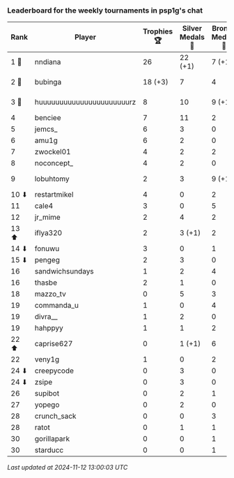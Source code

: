 ### Leaderboard for the weekly tournaments in psp1g's chat
| Rank | Player | Trophies 🏆 | Silver Medals 🥈 | Bronze Medals 🥉 | Points |
|------|--------|-------------|------------------|------------------|--------|
| 1 🥇 | nndiana | 26 | 22 (+1) | 7 (+1) | 103.5 (+1.5) |
| 2 🥈 | bubinga | 18 (+3) | 7 | 4 | 63.0 (+9.0) |
| 3 🥉 | huuuuuuuuuuuuuuuuuuuuuurz | 8 | 10 | 9 (+1) | 38.5 (+0.5) |
| 4 | benciee | 7 | 11 | 2 | 33.0 |
| 5 | jemcs_ | 6 | 3 | 0 | 21.0 |
| 6 | amu1g | 6 | 2 | 0 | 20.0 |
| 7 | zwockel01 | 4 | 2 | 2 | 15.0 |
| 8 | noconcept_ | 4 | 2 | 0 | 14.0 |
| 9 | lobuhtomy | 2 | 3 | 9 (+1) | 13.5 (+0.5) |
| 10 ⬇| restartmikel | 4 | 0 | 2 | 13.0 |
| 11 | cale4 | 3 | 0 | 5 | 11.5 |
| 12 | jr_mime | 2 | 4 | 2 | 11.0 |
| 13 ⬆| iflya320 | 2 | 3 (+1) | 2 | 10.0 (+1.0) |
| 14 ⬇| fonuwu | 3 | 0 | 1 | 9.5 |
| 15 ⬇| pengeg | 2 | 3 | 0 | 9.0 |
| 16 | sandwichsundays | 1 | 2 | 4 | 7.0 |
| 16 | thasbe | 2 | 1 | 0 | 7.0 |
| 18 | mazzo_tv | 0 | 5 | 3 | 6.5 |
| 19 | commanda_u | 1 | 0 | 4 | 5.0 |
| 19 | divra__ | 1 | 2 | 0 | 5.0 |
| 19 | hahppyy | 1 | 1 | 2 | 5.0 |
| 22 ⬆| caprise627 | 0 | 1 (+1) | 6 | 4.0 (+1.0) |
| 22 | veny1g | 1 | 0 | 2 | 4.0 |
| 24 ⬇| creepycode | 0 | 3 | 0 | 3.0 |
| 24 ⬇| zsipe | 0 | 3 | 0 | 3.0 |
| 26 | supibot | 0 | 2 | 1 | 2.5 |
| 27 | yopego | 0 | 2 | 0 | 2.0 |
| 28 | crunch_sack | 0 | 0 | 3 | 1.5 |
| 28 | ratot | 0 | 1 | 1 | 1.5 |
| 30 | gorillapark | 0 | 0 | 1 | 0.5 |
| 30 | starducc | 0 | 0 | 1 | 0.5 |

_Last updated at 2024-11-12 13:00:03 UTC_